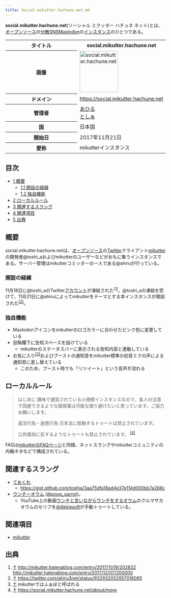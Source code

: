 ```yaml
---
title: Social.mikutter.hachune.net.md
---
```

<div>

**social.mikutter.hachune.net**(ソーシャル ミクッター ハチュネ ネット)とは、[オープンソース](/%E3%82%AA%E3%83%BC%E3%83%97%E3%83%B3%E3%82%BD%E3%83%BC%E3%82%B9 "オープンソース")の[分散SNS](/%E5%88%86%E6%95%A3SNS "分散SNS")[Mastodon](/Mastodon "Mastodon")の[インスタンス](/%E3%82%A4%E3%83%B3%E3%82%B9%E3%82%BF%E3%83%B3%E3%82%B9 "インスタンス")のひとつである。

<table>
<colgroup>
<col style="width: 50%" />
<col style="width: 50%" />
</colgroup>
<tbody>
<tr class="header">
<th>タイトル</th>
<th><strong>social.mikutter.hachune.net</strong></th>
</tr>

<tr class="odd">
<th>画像</th>
<td><a href="/%E3%83%95%E3%82%A1%E3%82%A4%E3%83%AB:Mikutter-instance-logo.png" title="social.mikutter.hachune.net"><img src="/images/0/0e/Mikutter-instance-logo.png" width="120" height="129" alt="social.mikutter.hachune.net" /></a></td>
</tr>
<tr class="even">
<th scope="row">ドメイン</th>
<td><a href="https://social.mikutter.hachune.net" rel="nofollow">https://social.mikutter.hachune.net</a></td>
</tr>
<tr class="odd">
<th scope="row">管理者</th>
<td><a href="https://social.mikutter.hachune.net/@ahiru" rel="nofollow">あひる</a><br />
<a href="https://social.mikutter.hachune.net/@toshi_a" rel="nofollow">としぁ</a></td>
</tr>
<tr class="even">
<th scope="row">国</th>
<td>日本国</td>
</tr>
<tr class="odd">
<th scope="row">開始日</th>
<td>2017年11月21日</td>
</tr>
<tr class="even">
<th scope="row">愛称</th>
<td>mikutterインスタンス</td>
</tr>
</tbody>
</table>

  

<div>

<div lang="ja" dir="ltr">

## 目次

</div>

-   [1 概要](#.E6.A6.82.E8.A6.81)
    -   [1.1 開設の経緯](#.E9.96.8B.E8.A8.AD.E3.81.AE.E7.B5.8C.E7.B7.AF)
    -   [1.2 独自機能](#.E7.8B.AC.E8.87.AA.E6.A9.9F.E8.83.BD)
-   [2 ローカルルール](#.E3.83.AD.E3.83.BC.E3.82.AB.E3.83.AB.E3.83.AB.E3.83.BC.E3.83.AB)
-   [3 関連するスラング](#.E9.96.A2.E9.80.A3.E3.81.99.E3.82.8B.E3.82.B9.E3.83.A9.E3.83.B3.E3.82.B0)
-   [4 関連項目](#.E9.96.A2.E9.80.A3.E9.A0.85.E7.9B.AE)
-   [5 出典](#.E5.87.BA.E5.85.B8)

</div>

## 概要

social.mikutter.hachune.netは、[オープンソース](/%E3%82%AA%E3%83%BC%E3%83%97%E3%83%B3%E3%82%BD%E3%83%BC%E3%82%B9 "オープンソース")の[Twitter](/Twitter "Twitter")クライアント[mikutter](/Mikutter "Mikutter")の開発者@toshi_aおよびmikutterのユーザーなどがおもに集うインスタンスである。サーバー管理はmikutterコミッターの一人である@ahiruが行っている。

### 開設の経緯

11月18日に@toshi_aのTwitter[アカウント](/%E3%82%A2%E3%82%AB%E3%82%A6%E3%83%B3%E3%83%88 "アカウント")が凍結された<sup>[\[1\]](#cite_note-1)</sup>。@toshi_aの凍結を受けて、11月21日に@ahiruによってmikutterをテーマとする本インスタンスが開設された<sup>[\[2\]](#cite_note-2)</sup>。

### 独自機能

-   Mastodonアイコンをmikutterのロゴカラーに合わせたピンク色に変更している
-   投稿欄下に告知スペースを設けている
    -   mikutterのステータスバーに表示される告知内容と連動している
-   お気に入り<sup>[\[3\]](#cite_note-3)</sup>およびブーストの通知音をmikutter標準の初音ミクの声による通知音に差し替えている
    -   このため、ブースト時でも「リツイート」という音声が流れる

## ローカルルール

> はじめに 趣味で運営されている小規模インスタンスなので、各人の注意で回避できるような面倒事は可能な限り避けたいと思っています。ご協力お願いします。
>
> 違法行為・迷惑行為 日本法に抵触するトゥートは禁止されています。
>
> 公共風俗に反するようなトゥートも禁止されています。 <sup>[\[4\]](#cite_note-4)</sup>

FAQは<a href="https://mikutter.hachune.net/faq" rel="nofollow">mikutterのFAQページ</a>と同様、ネットスラングやmikutterコミュニティの内輪ネタなどで構成されている。

## 関連するスラング

-   [ておくれ](/%E3%81%A6%E3%81%8A%E3%81%8F%E3%82%8C "ておくれ (存在しないページ)")
    -   <a href="https://gist.github.com/toshia/3aa75dfa18ad4e37e114d000bb7a288c" rel="nofollow">https://gist.github.com/toshia/3aa75dfa18ad4e37e114d000bb7a288c</a>
-   [ウンチーオウム](/%E3%82%A6%E3%83%B3%E3%83%81%E3%83%BC%E3%82%AA%E3%82%A6%E3%83%A0 "ウンチーオウム (存在しないページ)") <a href="https://social.mikutter.hachune.net/@poop_parrot" rel="nofollow">(@poop_parrot)</a>。
    -   YouTube上の動画<a href="https://www.youtube.com/watch?v=2qBIvh0ZaHY" rel="nofollow">ウンチと言いながらウンチをするオウム</a>のクルマサカオウムのセリフを<a href="https://social.mikutter.hachune.net/@Akkiesoft" rel="nofollow">@Akkiesoft</a>が手動トゥートしている。

## 関連項目

-   [mikutter](/Mikutter "Mikutter")

## 出典

<div>

1.  [↑](#cite_ref-1) <a href="http://mikutter.hatenablog.com/entry/2017/11/19/202832" rel="nofollow">http://mikutter.hatenablog.com/entry/2017/11/19/202832</a> <a href="http://mikutter.hatenablog.com/entry/2017/12/07/200000" rel="nofollow">http://mikutter.hatenablog.com/entry/2017/12/07/200000</a>
2.  [↑](#cite_ref-2) <a href="https://twitter.com/ahiru3net/status/932932052957016065" rel="nofollow">https://twitter.com/ahiru3net/status/932932052957016065</a>
3.  [↑](#cite_ref-3) mikutterではふぁぼと呼ばれる
4.  [↑](#cite_ref-4) <a href="https://social.mikutter.hachune.net/about/more" rel="nofollow">https://social.mikutter.hachune.net/about/more</a>

</div>

</div>
